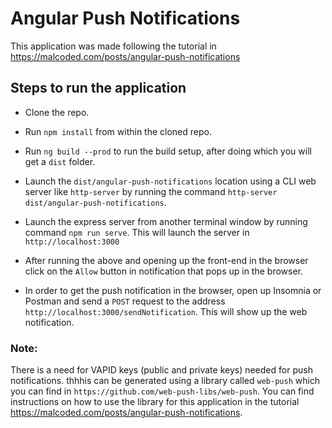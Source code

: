 # Angular Push Notifications

This application was made following the tutorial in https://malcoded.com/posts/angular-push-notifications

## Steps to run the application
- Clone the repo.

- Run `npm install` from within the cloned repo.

- Run `ng build --prod` to run the build setup, after doing which you will get a `dist` folder.

- Launch the `dist/angular-push-notifications` location using a CLI web server like `http-server` by running the command `http-server dist/angular-push-notifications`.

- Launch the express server from another terminal window by running command `npm run serve`. This will launch the server in `http://localhost:3000`

- After running the above and opening up the front-end in the browser click on the `Allow` button in notification that pops up in the browser.

- In order to get the push notification in the browser, open up Insomnia or Postman and send a `POST` request to the address `http://localhost:3000/sendNotification`. This will show up the web notification.

### Note:

There is a need for VAPID keys (public and private keys) needed for push notifications. thhhis can be generated using a library called `web-push` which you can find in `https://github.com/web-push-libs/web-push`. You can find instructions on how to use the library for this application in the tutorial https://malcoded.com/posts/angular-push-notifications.
